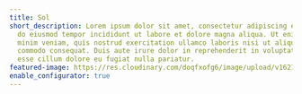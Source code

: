 ```yaml
---
title: Sol
short_description: Lorem ipsum dolor sit amet, consectetur adipiscing elit, sed
  do eiusmod tempor incididunt ut labore et dolore magna aliqua. Ut enim ad
  minim veniam, quis nostrud exercitation ullamco laboris nisi ut aliquip ex ea
  commodo consequat. Duis aute irure dolor in reprehenderit in voluptate velit
  esse cillum dolore eu fugiat nulla pariatur.
featured-image: https://res.cloudinary.com/doqfxofg6/image/upload/v1621408811/solhome_vozgfh.jpg
enable_configurator: true
---
```


